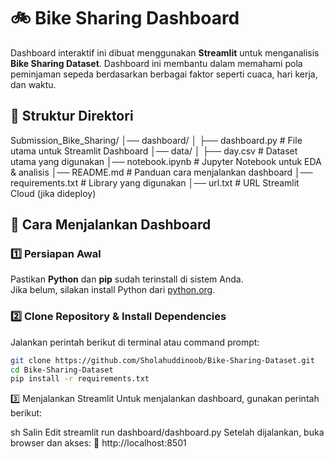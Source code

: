 # 🚲 Bike Sharing Dashboard  

Dashboard interaktif ini dibuat menggunakan **Streamlit** untuk menganalisis **Bike Sharing Dataset**. Dashboard ini membantu dalam memahami pola peminjaman sepeda berdasarkan berbagai faktor seperti cuaca, hari kerja, dan waktu.  

## 📂 Struktur Direktori  

Submission_Bike_Sharing/
│── dashboard/
│ ├── dashboard.py # File utama untuk Streamlit Dashboard
│── data/
│ ├── day.csv # Dataset utama yang digunakan
│── notebook.ipynb # Jupyter Notebook untuk EDA & analisis
│── README.md # Panduan cara menjalankan dashboard
│── requirements.txt # Library yang digunakan
│── url.txt # URL Streamlit Cloud (jika dideploy)

## 🚀 Cara Menjalankan Dashboard  

### 1️⃣ **Persiapan Awal**  
Pastikan **Python** dan **pip** sudah terinstall di sistem Anda.  
Jika belum, silakan install Python dari [python.org](https://www.python.org/downloads/).  

### 2️⃣ **Clone Repository & Install Dependencies**  
Jalankan perintah berikut di terminal atau command prompt:  

```sh
git clone https://github.com/Sholahuddinoob/Bike-Sharing-Dataset.git
cd Bike-Sharing-Dataset
pip install -r requirements.txt
```

3️⃣ Menjalankan Streamlit
Untuk menjalankan dashboard, gunakan perintah berikut:

sh
Salin
Edit
streamlit run dashboard/dashboard.py
Setelah dijalankan, buka browser dan akses:
🔗 http://localhost:8501
